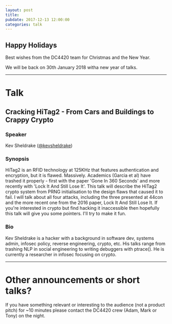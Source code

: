 ```yaml
---
layout: post
title:
pubdate: 2017-12-13 12:00:00
categories: talk
---
```

## Happy Holidays

Best wishes from the DC4420 team for Christmas and the New Year.

We will be back on 30th January 2018 witha new year of talks.


<hr>

# Talk

## Cracking HiTag2 - From Cars and Buildings to Crappy Crypto

### Speaker

Kev Sheldrake ([@kevsheldrake](https://twitter.com/kevsheldrake))

### Synopsis

HiTag2 is an RFID technology at 125KHz that features authentication and encryption, but it is flawed. Massively. Academics (Garcia et al) have trashed it properly - first with the paper 'Gone In 360 Seconds' and more recently with 'Lock It And Still Lose It'. This talk will describe the HiTag2 crypto system from PRNG initialisation to the design flaws that caused it to fail.
I will talk about all four attacks, including the three presented at 44con and the more recent one from the 2016 paper, Lock It And Still Lose It. If you're interested in crypto but find hacking it inaccessible then hopefully this talk will give you some pointers. I'll try to make it fun.

### Bio
Kev Sheldrake is a hacker with a background in software dev, systems admin, infosec policy, reverse engineering, crypto, etc. His talks range from trashing NLP in social engineering to writing debuggers with ptrace(). He is currently a researcher in infosec focusing on crypto.

<hr>

# Other announcements or short talks?

If you have something relevant or interesting to the audience (not a product pitch) for ~10 minutes please contact the DC4420 crew (Adam, Mark or Tony) on the night.
